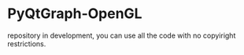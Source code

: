 # PyQtGraph-OpenGL
repository in development, you can use all the code with no copyiright restrictions.
